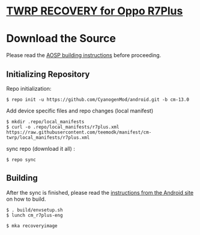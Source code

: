[TWRP RECOVERY for Oppo R7Plus](http://forum.xda-developers.com/showthread.php?p=32965365)
===============================


Download the Source
===================

Please read the [AOSP building instructions](http://source.android.com/source/index.html) before proceeding.

Initializing Repository
-----------------------

Repo initialization:

    $ repo init -u https://github.com/CyanogenMod/android.git -b cm-13.0


Add device specific files and repo changes (local manifest)

    $ mkdir .repo/local_manifests
    $ curl -o .repo/local_manifests/r7plus.xml https://raw.githubusercontent.com/teemodk/manifest/cm-twrp/local_manifests/r7plus.xml
     

sync repo (download it all) :

    $ repo sync

Building
--------

After the sync is finished, please read the [instructions from the Android site](http://s.android.com/source/building.html) on how to build.

    $ . build/envsetup.sh
    $ lunch cm_r7plus-eng

    $ mka recoveryimage
    
